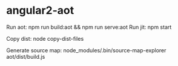 # angular2-aot

Run aot: npm run build:aot && npm run serve:aot
Run jit: npm start

Copy dist: node copy-dist-files

Generate source map: node_modules/.bin/source-map-explorer aot/dist/build.js
